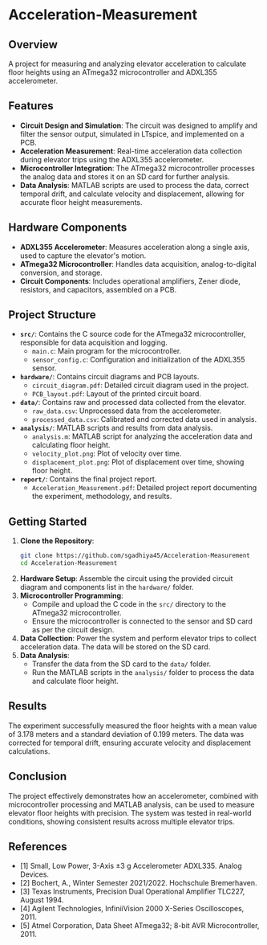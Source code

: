 # Acceleration-Measurement

## Overview
A project for measuring and analyzing elevator acceleration to calculate floor heights using an ATmega32 microcontroller and ADXL355 accelerometer.

## Features
- **Circuit Design and Simulation**: The circuit was designed to amplify and filter the sensor output, simulated in LTspice, and implemented on a PCB.
- **Acceleration Measurement**: Real-time acceleration data collection during elevator trips using the ADXL355 accelerometer.
- **Microcontroller Integration**: The ATmega32 microcontroller processes the analog data and stores it on an SD card for further analysis.
- **Data Analysis**: MATLAB scripts are used to process the data, correct temporal drift, and calculate velocity and displacement, allowing for accurate floor height measurements.

## Hardware Components
- **ADXL355 Accelerometer**: Measures acceleration along a single axis, used to capture the elevator's motion.
- **ATmega32 Microcontroller**: Handles data acquisition, analog-to-digital conversion, and storage.
- **Circuit Components**: Includes operational amplifiers, Zener diode, resistors, and capacitors, assembled on a PCB.

## Project Structure
- **`src/`**: Contains the C source code for the ATmega32 microcontroller, responsible for data acquisition and logging.
  - `main.c`: Main program for the microcontroller.
  - `sensor_config.c`: Configuration and initialization of the ADXL355 sensor.
- **`hardware/`**: Contains circuit diagrams and PCB layouts.
  - `circuit_diagram.pdf`: Detailed circuit diagram used in the project.
  - `PCB_layout.pdf`: Layout of the printed circuit board.
- **`data/`**: Contains raw and processed data collected from the elevator.
  - `raw_data.csv`: Unprocessed data from the accelerometer.
  - `processed_data.csv`: Calibrated and corrected data used in analysis.
- **`analysis/`**: MATLAB scripts and results from data analysis.
  - `analysis.m`: MATLAB script for analyzing the acceleration data and calculating floor height.
  - `velocity_plot.png`: Plot of velocity over time.
  - `displacement_plot.png`: Plot of displacement over time, showing floor height.
- **`report/`**: Contains the final project report.
  - `Acceleration_Measurement.pdf`: Detailed project report documenting the experiment, methodology, and results.

## Getting Started
1. **Clone the Repository**:
    ```sh
    git clone https://github.com/sgadhiya45/Acceleration-Measurement
    cd Acceleration-Measurement
    ```
2. **Hardware Setup**: Assemble the circuit using the provided circuit diagram and components list in the `hardware/` folder.
3. **Microcontroller Programming**:
    - Compile and upload the C code in the `src/` directory to the ATmega32 microcontroller.
    - Ensure the microcontroller is connected to the sensor and SD card as per the circuit design.
4. **Data Collection**: Power the system and perform elevator trips to collect acceleration data. The data will be stored on the SD card.
5. **Data Analysis**:
    - Transfer the data from the SD card to the `data/` folder.
    - Run the MATLAB scripts in the `analysis/` folder to process the data and calculate floor height.

## Results
The experiment successfully measured the floor heights with a mean value of 3.178 meters and a standard deviation of 0.199 meters. The data was corrected for temporal drift, ensuring accurate velocity and displacement calculations.

## Conclusion
The project effectively demonstrates how an accelerometer, combined with microcontroller processing and MATLAB analysis, can be used to measure elevator floor heights with precision. The system was tested in real-world conditions, showing consistent results across multiple elevator trips.

## References
- [1] Small, Low Power, 3-Axis ±3 g Accelerometer ADXL335. Analog Devices.
- [2] Bochert, A., Winter Semester 2021/2022. Hochschule Bremerhaven.
- [3] Texas Instruments, Precision Dual Operational Amplifier TLC227, August 1994.
- [4] Agilent Technologies, InfiniiVision 2000 X-Series Oscilloscopes, 2011.
- [5] Atmel Corporation, Data Sheet ATmega32; 8-bit AVR Microcontroller, 2011.
